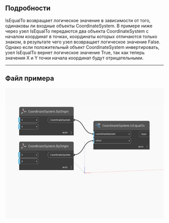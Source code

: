 ## Подробности
IsEqualTo возвращает логическое значение в зависимости от того, одинаковы ли входные объекты CoordinateSystem. В примере ниже через узел IsEqualTo передаются два объекта CoordinateSystem с началом координат в точках, координаты которых отличаются только знаком, в результате чего узел возвращает логическое значение False. Однако если положительный объект CoordinateSystem инвертировать, узел IsEqualTo вернет логическое значение True, так как теперь значения X и Y точки начала координат будут отрицательными.
___
## Файл примера

![IsEqualTo](./Autodesk.DesignScript.Geometry.CoordinateSystem.IsEqualTo_img.jpg)

